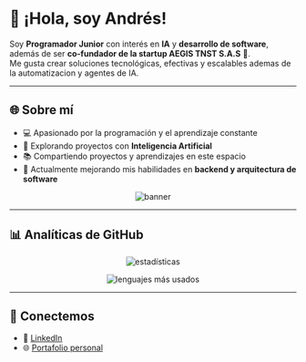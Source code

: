 # 👋 ¡Hola, soy Andrés!

Soy **Programador Junior** con interés en **IA** y **desarrollo de software**, además de ser **co-fundador de la startup AEGIS TNST S.A.S** 🚀.  
Me gusta crear soluciones tecnológicas, efectivas y escalables ademas de la automatizacion y agentes de IA.  

---

## 🌐 Sobre mí
- 💻 Apasionado por la programación y el aprendizaje constante  
- 🤖 Explorando proyectos con **Inteligencia Artificial**  
- 📚 Compartiendo proyectos y aprendizajes en este espacio  
- 🌱 Actualmente mejorando mis habilidades en **backend y arquitectura de software**  

<p align="center">
  <img src="https://placehold.co/900x200?text=Bienvenido+a+mi+GitHub&font=roboto" alt="banner">
</p>

---

## 📊 Analíticas de GitHub
<p align="center">
  <img src="https://github-readme-stats.vercel.app/api?username=AndresAndyRC&show_icons=true&theme=tokyonight" alt="estadísticas">
</p>

<p align="center">
  <img src="https://github-readme-stats.vercel.app/api/top-langs/?username=AndresAndyRC&layout=compact&theme=tokyonight" alt="lenguajes más usados">
</p>

---

## 🤝 Conectemos
- 💼 [LinkedIn](https://www.linkedin.com/in/tuusuario)  
- 🌐 [Portafolio personal](https://tu-dominio.com)  

